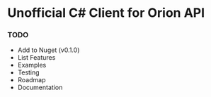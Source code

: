 # Unofficial C# Client for Orion API

### TODO
  - Add to Nuget (v0.1.0)
  - List Features
  - Examples
  - Testing
  - Roadmap
  - Documentation
